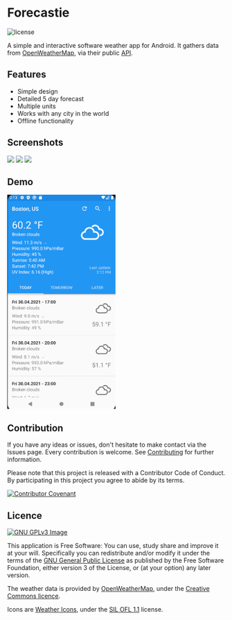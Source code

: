 # Forecastie

![license](https://img.shields.io/badge/license-MIT-blue.svg)


A simple and interactive software weather app for Android. It gathers data from [OpenWeatherMap](https://openweathermap.org/), via their public [API](https://openweathermap.org/current).


## Features
* Simple design
* Detailed 5 day forecast
* Multiple units
* Works with any city in the world
* Offline functionality

## Screenshots
[<img src="https://i.imgur.com/8g7HPIL.png" width=250>](https://i.imgur.com/8g7HPIL.png)
[<img src="https://i.imgur.com/ye2O2B2.png" width=250>](https://i.imgur.com/ye2O2B2.png)
[<img src="https://i.imgur.com/olkk2cB.png" width=250>](https://i.imgur.com/olkk2cB.png)

## Demo
<img src='gifs/gif_1.gif' title='Video Walkthrough' width='250' alt='Video Walkthrough' />


## Contribution
If you have any ideas or issues, don't hesitate to make contact via the Issues page. Every contribution is welcome. See [Contributing](https://github.com/martykan/forecastie/blob/master/CONTRIBUTING.md) for further information.

Please note that this project is released with a Contributor Code of Conduct. By participating in this project you agree to abide by its terms.

[![Contributor Covenant](https://img.shields.io/badge/Contributor%20Covenant-v2.0%20adopted-ff69b4.svg)](CODE-OF-CONDUCT.md)

## Licence
[![GNU GPLv3 Image](https://www.gnu.org/graphics/gplv3-127x51.png)](http://www.gnu.org/licenses/gpl-3.0.en.html)  

This application is Free Software: You can use, study share and improve it at your
will. Specifically you can redistribute and/or modify it under the terms of the
[GNU General Public License](https://www.gnu.org/licenses/gpl.html) as
published by the Free Software Foundation, either version 3 of the License, or
(at your option) any later version.

The weather data is provided by [OpenWeatherMap](https://openweathermap.org/), under the <a href='http://creativecommons.org/licenses/by-sa/2.0/'>Creative Commons licence</a>.

Icons are <a href='https://erikflowers.github.io/weather-icons/'>Weather Icons</a>, under the <a href='http://scripts.sil.org/OFL'>SIL OFL 1.1</a> license.
